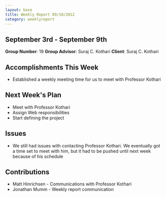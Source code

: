 ```yaml
---
layout: base
title: Weekly Report 09/10/2012
category: weeklyreport
---
```


## September 3rd - September 9th

**Group Number**: 19
**Group Advisor**: Suraj C. Kothari
**Client**: Suraj C. Kothari

## Accomplishments This Week

* Established a weekly meeting time for us to meet with Professor Kothari

## Next Week's Plan

* Meet with Professor Kothari
* Assign Web responsibilities
* Start defining the project

## Issues

* We still had issues with contacting Professor Kothari. We eventually got a time set to meet with him, but it had to be pushed until next week because of his schedule

## Contributions

* Matt Hinrichsen - Communications with Professor Kothari
* Jonathan Mumm - Weekly report communication
